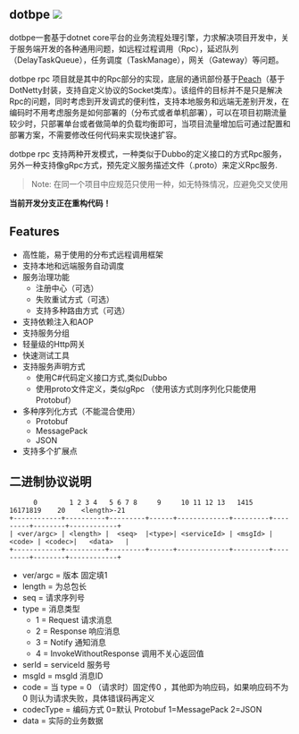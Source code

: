 dotbpe ![](https://travis-ci.org/xuanye/dotbpe.svg?branch=master)
-------------

dotbpe一套基于dotnet core平台的业务流程处理引擎，力求解决项目开发中，关于服务端开发的各种通用问题，如远程过程调用（Rpc），延迟队列（DelayTaskQueue），任务调度（TaskManage），网关（Gateway）等问题。

dotbpe rpc 项目就是其中的Rpc部分的实现，底层的通讯部份基于[Peach](https://github.com/xuanye/peach)（基于DotNetty封装，支持自定义协议的Socket类库）。该组件的目标并不是只是解决Rpc的问题，同时考虑到开发调式的便利性，支持本地服务和远端无差别开发，在编码时不用考虑服务是如何部署的（分布式或者单机部署），可以在项目初期流量较少时，只部署单台或者做简单的负载均衡即可，当项目流量增加后可通过配置和部署方案，不需要修改任何代码来实现快速扩容。

dotbpe rpc 支持两种开发模式，一种类似于Dubbo的定义接口的方式Rpc服务，另外一种支持像gRpc方式，预先定义服务描述文件（.proto）来定义Rpc服务.
> Note: 在同一个项目中应规范只使用一种，如无特殊情况，应避免交叉使用


**当前开发分支正在重构代码！**

## Features

- 高性能，易于使用的分布式远程调用框架
- 支持本地和远端服务自动调度
- 服务治理功能
    - 注册中心（可选）
    - 失败重试方式（可选）
    - 支持多种路由方式（可选）
- 支持依赖注入和AOP
- 支持服务分组
- 轻量级的Http网关
- 快速测试工具
- 支持服务声明方式
    - 使用C#代码定义接口方式,类似Dubbo
    - 使用proto文件定义，类似gRpc （使用该方式则序列化只能使用Protobuf）
- 多种序列化方式（不能混合使用）
	- Protobuf
    - MessagePack
    - JSON
- 支持多个扩展点


## 二进制协议说明

```
      0        1 2 3 4   5 6 7 8     9     10 11 12 13   1415      16171819    20    <length>-21
+------------+----------+---------+------+-------------+---------+---------+--------+------------+
| <ver/argc> | <length> |  <seq>  |<type>| <serviceId> | <msgId> |  <code> | <codec>|   <data>   |
+------------+----------+---------+------+-------------+---------+---------+--------+------------+
```

+ ver/argc = 版本 固定填1
+ length = 为总包长
+ seq  = 请求序列号
+ type = 消息类型
    * 1 = Request 请求消息
    * 2 = Response 响应消息
    * 3 = Notify 通知消息
    * 4 = InvokeWithoutResponse 调用不关心返回值
+ serId = serviceId  服务号
+ msgId = msgId 消息ID
+ code = 当 type = 0 （请求时）固定传0 ，其他即为响应码，如果响应码不为0 则认为请求失败，具体错误码再定义
+ codecType = 编码方式 0=默认 Protobuf 1=MessagePack 2=JSON
+ data = 实际的业务数据
